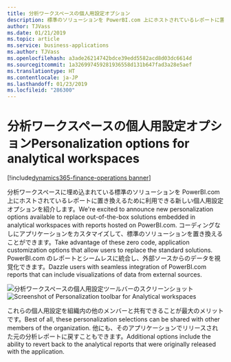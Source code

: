 ```yaml
---
title: 分析ワークスペースの個人用設定オプション
description: 標準のソリューションを PowerBI.com 上にホストされているレポートに置き換えるために利用できる個人用設定オプション
author: TJVass
ms.date: 01/21/2019
ms.topic: article
ms.service: business-applications
ms.author: TJVass
ms.openlocfilehash: a3ade26214742bdce39edd5582acd8d03dc6614d
ms.sourcegitcommit: 1a326997459281936558d131b647fad3a28e5aef
ms.translationtype: HT
ms.contentlocale: ja-JP
ms.lasthandoff: 01/23/2019
ms.locfileid: "286300"
---
```

#  <a name="personalization-options-for-analytical-workspaces"></a><span data-ttu-id="2361f-103">分析ワークスペースの個人用設定オプション</span><span class="sxs-lookup"><span data-stu-id="2361f-103">Personalization options for analytical workspaces</span></span>
[!include[dynamics365-finance-operations banner](../includes/dynamics365-finance-operations.md)]


<span data-ttu-id="2361f-104">分析ワークスペースに埋め込まれている標準のソリューションを PowerBI.com 上にホストされているレポートに置き換えるために利用できる新しい個人用設定オプションを紹介します。</span><span class="sxs-lookup"><span data-stu-id="2361f-104">We're excited to announce new personalization options available to replace out-of-the-box solutions embedded in analytical workspaces with reports hosted on PowerBI.com.</span></span> <span data-ttu-id="2361f-105">コーディングなしにアプリケーションをカスタマイズして、標準のソリューションを置き換えることができます。</span><span class="sxs-lookup"><span data-stu-id="2361f-105">Take advantage of these zero code, application customization options that allow users to replace the standard solutions.</span></span> <span data-ttu-id="2361f-106">PowerBI.com のレポートとシームレスに統合し、外部ソースからのデータを視覚化できます。</span><span class="sxs-lookup"><span data-stu-id="2361f-106">Dazzle users with seamless integration of PowerBI.com reports that can include visualizations of data from external sources.</span></span>

<span data-ttu-id="2361f-107">![分析ワークスペースの個人用設定ツールバーのスクリーンショット](media/personalize-analytical-workspace-toolbar.png "アプリケーション ワークスペースのパーソナライズ")</span><span class="sxs-lookup"><span data-stu-id="2361f-107">![Screenshot of Personalization toolbar for Analytical workspaces](media/personalize-analytical-workspace-toolbar.png "Personalizing Application workspace")</span></span>

<span data-ttu-id="2361f-108">これらの個人用設定を組織内の他のメンバーと共有できることが最大のメリットです。</span><span class="sxs-lookup"><span data-stu-id="2361f-108">Best of all, these personalization selections can be shared with other members of the organization.</span></span> <span data-ttu-id="2361f-109">他にも、そのアプリケーションでリリースされた元の分析レポートに戻すこともできます。</span><span class="sxs-lookup"><span data-stu-id="2361f-109">Additional options include the ability to revert back to the analytical reports that were originally released with the application.</span></span>
